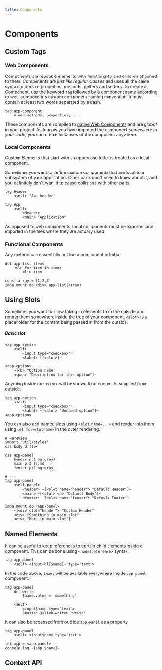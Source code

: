 ```yaml
---
title: Components
---
```


# Components

## Custom Tags

### Web Components

Components are reusable elements with functionality and children attached to them. Components are *just like regular classes* and uses all the same syntax to declare properties, methods, getters and setters. To create a Component, use the keyword `tag` followed by a component name according to web-component's custom component naming convention. It must contain at least two words separated by a dash. 

```imba
tag app-component
    # add methods, properties, ...
```

These components are compiled to [native Web Components](https://developer.mozilla.org/en-US/docs/Web/Web_Components) and are *global* in your project. As long as you have imported the component *somewhere in your code*, you can create instances of the component anywhere.

### Local Components

Custom Elements that start with an uppercase letter is treated as a local component.

Sometimes you want to define custom components that are local to a subsystem of your application. Other parts don't need to know about it, and you definitely don't want it to cause collisions with other parts.
```imba
tag Header
    <self> "App header"

tag App
    <self>
        <Header>
        <main> "Application"
```

As opposed to web components, local components must be exported and imported in the files where they are actually used.

### Functional Components

Any method can essentially act like a component in Imba.

```imba
def app-list items
    <ul> for item in items
        <li> item

const array = [1,2,3]
imba.mount do <div> app-list(array)
```

## Using Slots

Sometimes you want to allow taking in elements from the outside and render them somewhere inside the tree of your component. `<slot>` is a placeholder for the content being passed in from the outside.

##### Basic slot
```imba
tag app-option
    <self>
        <input type="checkbox">
        <label> ~[<slot>]~

<app-option>
    ~[<b> "Option name"
    <span> "Description for this option"]~
```

Anything inside the `<slot>` will be shown if no content is supplied from outside.

```imba
tag app-option
    <self>
        <input type="checkbox">
        <label> ~[<slot> "Unnamed option"]~
<app-option>
```
You can also add named slots using `<slot name=...>` and render into them using `<el for=slotname>` in the outer rendering.
```imba
# ~preview
import 'util/styles'
css body d:flex

css app-panel
	header p:1 bg:gray3
	main p:3 fs:md
	footer p:1 bg:gray1

# ---
tag app-panel
    <self.panel>
        <header> ~[<slot name="header"> "Default Header"]~
        <main> ~[<slot> <p> "Default Body"]~
        <footer> ~[<slot name="footer"> "Default Footer"]~

imba.mount do <app-panel>
    ~[<div slot="header"> "Custom Header"
    <div> "Something in main slot"
    <div> "More in main slot"]~
```

## Named Elements

It can be useful to keep references to certain child elements inside a component. This can be done using `<node$reference>` syntax.
```imba
tag app-panel
    <self> <input~hl[$name]~ type='text'>
```
In the code above, `$name` will be available everywhere inside `app-panel` component.
```imba
tag app-panel
    def write
        $name.value = 'something'

    <self>
        <input$name type='text'>
        <button @click=write> "write"
```

It can also be accessed from outside `app-panel` as a property
```imba
tag app-panel
    <self> <input$name type='text'>

let app = <app-panel>
console.log ~[app.$name]~
```

## Context API

